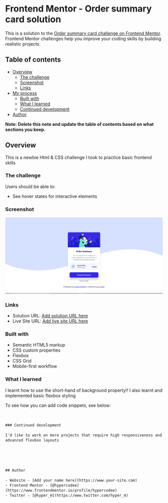 # Frontend Mentor - Order summary card solution

This is a solution to the [Order summary card challenge on Frontend Mentor](https://www.frontendmentor.io/challenges/order-summary-component-QlPmajDUj). Frontend Mentor challenges help you improve your coding skills by building realistic projects. 

## Table of contents

- [Overview](#overview)
  - [The challenge](#the-challenge)
  - [Screenshot](#screenshot)
  - [Links](#links)
- [My process](#my-process)
  - [Built with](#built-with)
  - [What I learned](#what-i-learned)
  - [Continued development](#continued-development)
- [Author](#author)


**Note: Delete this note and update the table of contents based on what sections you keep.**

## Overview
This is a newbie Html & CSS challenge I took to practice basic frontend skills

### The challenge

Users should be able to:

- See hover states for interactive elements

### Screenshot

![](./images/desktop%20view.PNG)

### Links

- Solution URL: [Add solution URL here](https://your-solution-url.com)
- Live Site URL: [Add live site URL here](https://your-live-site-url.com)



### Built with

- Semantic HTML5 markup
- CSS custom properties
- Flexbox
- CSS Grid
- Mobile-first workflow

### What I learned

I learnt how to use the short-hand of background property!!
I also learnt and implemented basic flexbox styling

To see how you can add code snippets, see below:

```


### Continued development

I'd like to work on more projects that require high responsiveness and advanced flexbox layouts





## Author

- Website - [Add your name here](https://www.your-site.com)
- Frontend Mentor - [@hypercodee](https://www.frontendmentor.io/profile/hypercodee)
- Twitter - [@hyper_m](https://www.twitter.com/hyper_m)

